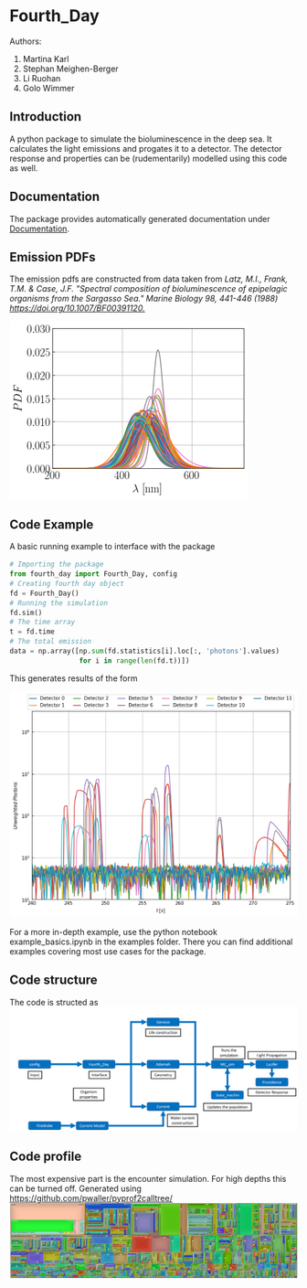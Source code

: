 # Fourth_Day

Authors:

1. Martina Karl
2. Stephan Meighen-Berger
3. Li Ruohan
4. Golo Wimmer

## Introduction

A python package to simulate the bioluminescence in the deep sea.
It calculates the light emissions and progates it to a detector.
The detector response and properties can be (rudementarily) modelled
using this code as well.

## Documentation

The package provides automatically generated documentation under
[Documentation](https://meighenbergers.github.io/fourth_day/).

## Emission PDFs

The emission pdfs are constructed from data taken from
*Latz, M.I., Frank, T.M. & Case, J.F.
"Spectral composition of bioluminescence of epipelagic organisms from the Sargasso Sea."
Marine Biology 98, 441-446 (1988) <https://doi.org/10.1007/BF00391120.>*

![Unweighted PDFs](images/Spectrum_Example.png)

## Code Example

A basic running example to interface with the package

```python
# Importing the package
from fourth_day import Fourth_Day, config
# Creating fourth day object
fd = Fourth_Day()
# Running the simulation
fd.sim()
# The time array
t = fd.time
# The total emission
data = np.array([np.sum(fd.statistics[i].loc[:, 'photons'].values)
                 for i in range(len(fd.t))])
```

This generates results of the form

![Example results](images/MC_Example.png)

For a more in-depth example, use the python notebook example_basics.ipynb in
the examples folder. There you can find additional examples covering most
use cases for the package.

## Code structure

The code is structed as
![Sketch of the model](images/Structure.png)

## Code profile

The most expensive part is the encounter simulation.
For high depths this can be turned off. Generated using
<https://github.com/pwaller/pyprof2calltree/>
![Sketch of the model](images/CodeProfile.png)
